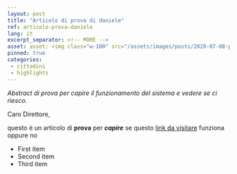```yaml
---
layout: post
title: "Articolo di prova di daniele"
ref: articolo-prova-daniele
lang: it
excerpt_separator: <!-- MORE -->
asset: asset: <img class="w-100" src="/assets/images/posts/2020-07-08-prova-foto-daniele.png" alt="immagine di prova"/>
pinned: true
categories:
 - cittadini
 - highlights
---
```


_Abstract di prova per capire il funzionamento del sistema e vedere se ci riesco._

<!-- MORE -->

Caro Direttore, 

questo è un articolo di **prova** per ***capire*** se questo [link da visitare](https://www.example.com) funziona oppure no

- First item
- Second item
- Third item
